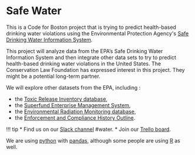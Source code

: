 # Safe Water

This is a Code for Boston project that is trying to predict
health-based drinking water violations using the
Environmental Protection Agency's
[Safe Drinking Water Information System](https://www.epa.gov/enviro/sdwis-model).


This project will analyze data from the EPA’s Safe Drinking Water Information System
and then integrate other data sets to try to predict health-based drinking water
violations in the United States.
The Conservation Law Foundation has expressed interest in this project.
They might be a potential long-term partner. 

We will explore other datasets from the EPA,
including :

* the [Toxic Release Inventory database](https://www.epa.gov/enviro/tri-search),
* the [Superfund Enterprise Management System](https://www.epa.gov/enviro/sems-search),
* the [Environmental Radiation Monitoring database](https://www.epa.gov/radnet),
* the [Enforcement and Compliance History Outline](https://echo.epa.gov/). 

!!! tip
    * Find us on our [Slack channel](https://cfb-public.slack.com) #water.
    * Join our [Trello board](https://trello.com/b/qP7oYyWn/safe-water).

We are using [python](http://python.org) with [pandas](https://pandas.pydata.org/),
although some people are using [R](https://www.r-project.org/) as well.